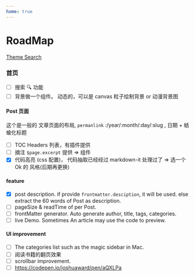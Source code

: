 ```yaml
---
home: true
---
```


# RoadMap

[Theme Search](https://github.com/search?q=vuepress+theme)

### 首页

- [ ] 搜索 🔍 功能
- [ ] 背景做一个组件。 动态的，可以是 canvas 粒子绘制背景 or 动漫背景图

#### Post 页面

这个是一般的 文章页面的布局, `permanlink` :/year/:month/:day/:slug , 日期 + 蛞蝓化标题

- [ ] TOC Headers 列表，有插件提供
- [ ] 摘注 `$page.excerpt` 提供 => 组件
- [x] 代码高亮 (css 配置)， 代码抽取已经经过 markdown-it 处理过了 => 选一个 Ok 的 风格(后期再更换)

#### feature

- [x] post description. if provide `frontmatter.desciption`, it will be used. else extract the 60 words of Post as description.
- [ ] pageSize & readTime of per Post.
- [ ] frontMatter generator. Auto generate author, title, tags, categories.
- [ ] live Demo. Sometimes An article may use the code to preview.

#### UI improvement

- [ ] The categories list such as the magic sidebar in Mac.
- [ ] 阅读书籍的翻页效果
- [ ] scrollbar improvement.
- [ ] https://codepen.io/joshuaward/pen/aQXLPa
